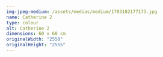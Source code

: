 ```yaml
---
img-jpeg-medium: /assets/medias/medium/1703182177173.jpg
name: Catherine 2
type: colour
alt: Catherine 2
dimensions: 60 x 60 cm
originalWidth: "2558"
originalHeight: "2555"
---
```

